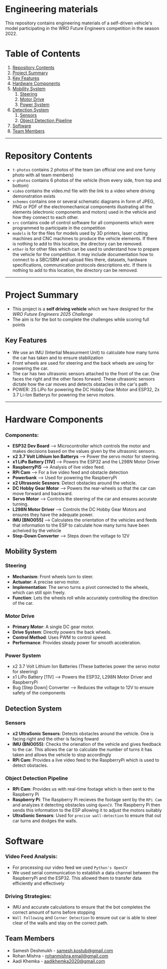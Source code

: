 Engineering materials
====

This repository contains engineering materials of a self-driven vehicle's model participating in the WRO Future Engineers competition in the season 2022.

# Table of Contents

1. [Repository Contents](#repository-contents)
2. [Project Summary](#project-summary)
3. [Key Features](#key-features)
4. [Hardware Components](#hardware-components)
5. [Mobility System](#mobility-system)
    1. [Steering](#steering)
    2. [Motor Drive](#motor-drive)
    3. [Power System](#power-system)
6. [Detection System](#detection-system)
    1. [Sensors](#sensors)
    2. [Object Detection Pipeline](#object-detection-pipeline)
7. [Software](#software)
8. [Team Members](#team-members)

---

# Repository Contents

* `t-photos` contains 2 photos of the team (an official one and one funny photo with all team members)
* `v-photos` contains 6 photos of the vehicle (from every side, from top and bottom)
* `video` contains the video.md file with the link to a video where driving demonstration exists
* `schemes` contains one or several schematic diagrams in form of JPEG, PNG or PDF of the electromechanical components illustrating all the elements (electronic components and motors) used in the vehicle and how they connect to each other.
* `src` contains code of control software for all components which were programmed to participate in the competition
* `models` is for the files for models used by 3D printers, laser cutting machines and CNC machines to produce the vehicle elements. If there is nothing to add to this location, the directory can be removed.
* `other` is for other files which can be used to understand how to prepare the vehicle for the competition. It may include documentation how to connect to a SBC/SBM and upload files there, datasets, hardware specifications, communication protocols descriptions etc. If there is nothing to add to this location, the directory can be removed.

---

# Project Summary

- This project is a **self driving vehicle** which we have designed for the *WRO Future Engineers 2025 Challenge*
- The aim is for the bot to complete the challenges while scoring full points

## Key Features

- We use an IMU (Intertial Measurment Unit) to calculate how many turns the car has taken and to ensure stabilization
- Front wheels are used for steering and the back wheels are using for powering the car.
- The car has two ultrasonic sensors attached to the front of the car. One faces the right and the other faces forward. These ultrasonic sensors dictate how the car moves and detects obstacles in the car's path
- POWER: 2S LiPo for powering the DC Hobby Gear Motor and ESP32, 2x 3.7 Li-Ion Batterys for powering the servo motors.

---

# Hardware Components

### Components:

- **ESP32 Dev Board** --> Microcontroller which controls the motor and makes decisions based on the values given by the ultrasonic sensors.
- **x2 3.7 Volt Lithium Ion Batterys** --> Power the servo motor for steering.
- **x1 LiPo Battery [11V]** --> Powers the ESP32 and the L298N Motor Driver
- **RaspberryPi5** --> Analysis of live video feed.
- **RPi Cam** --> For a live video feed and obstacle detection
- **Powerbank** --> Used for powering the RaspberryPi
- **x2 Ultrasonic Sesnors**: Detect obstacles around the vehicle.
- **DC Hobby Gear Motor** --> Powers the rear-wheels so that the car can move forward and backward.
- **Servo Motor** --> Controls the steering of the car and ensures accurate turning.
- **L298N Motor Driver** --> Controls the DC Hobby Gear Motors and ensures they have the adequate power.
- **IMU [BNO055]** --> Calculates the orientation of the vehicles and feeds that information to the ESP to calculate how many turns have been acheived by the vehicle
- **Step-Down Converter** --> Steps down the voltage to 12V
## Mobility System

### Steering
- **Mechanism**: Front wheels turn to steer.
- **Actuator**: A precise servo motor.
- **Implementation**: The servo turns a pivot connected to the wheels, which can still spin freely.
- **Function**: Lets the wheels roll while accurately controlling the direction of the car.

### Motor Drive
- **Primary Motor**: A single DC gear motor.
- **Drive System**: Directly powers the back wheels.
- **Control Method**: Uses PWM to control speed.
- **Performance**: Provides steady power for smooth acceleration.

### Power System
- x2 3.7 Volt Lithium Ion Batteries (These batteries power the servo motor for steering)
- x1 LiPo Battery [11V] --> Powers the ESP32, L298N Motor Driver and RaspberryPi
- Bug [Step Down] Converter --> Reduces the voltage to 12V to ensure safety of the components

## Detection System

### Sensors
- **x2 UltraSonic Sensors**: Detects obstacles around the vehicle. One is facing right and the other is facing foward
- **IMU (BNO055)**: Checks the orienation of the vehicle and gives feedback to the car. This allows the car to calculate the number of turns it has taken and allows the vehicle to stop accordingly
- **RPi Cam**: Provides a live video feed to the RaspberryPi which is used to detect obstacles.

### Object Detection Pipeline
- **RPi Cam**: Provides us with real-time footage which is then sent to the Raspberry Pi
- **Raspberry Pi**: The Raspberry Pi recieves the footage sent by the `RPi Cam` and analyzes it detecting obstacles using `OpenCV`. The Raspberry Pi then sends this information to the ESP allowing it to adjust the motors suitably
- **UltraSonic Sensors**: Used for `precise wall-detection` to ensure that out car turns and dodges the walls.

# Software

### Video Feed Analysis:
- For processing our video feed we used `Python's OpenCV`
- We used serial communication to establish a data channel between the RaspberryPi and the ESP32. This allowed them to transfer data efficiently and effectively

### Driving Strategies:
- IMU and accurate calculations to ensure that the bot completes the correct amount of turns before stopping
- `Wall Following` and `Corner Detection` to ensure out car is able to steer clear of the walls and stay on the correct path.
     
## Team Members
 * Samesh Deshmukh - samesh.kostub@gmail.com
 * Rohan Mishra  - rohanmishra.email@gmail.com
 * Aadi Khemka - aadikhemka2020@gmail.com


